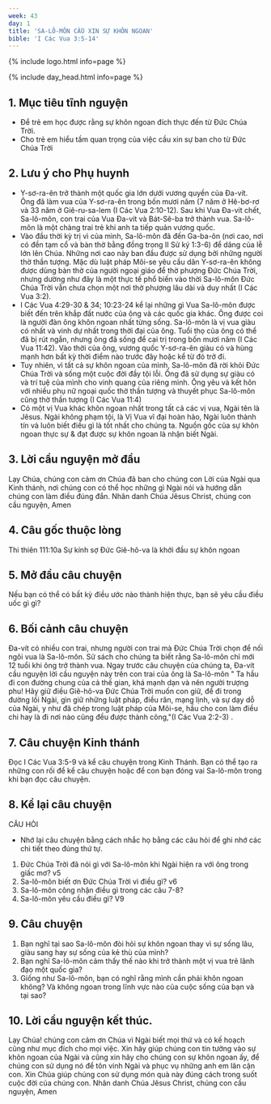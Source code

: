 ```yaml
---
week: 43
day: 1
title: 'SA-LÔ-MÔN CẦU XIN SỰ KHÔN NGOAN'
bible: 'I Các Vua 3:5-14'
---
```



{% include logo.html info=page %}

{% include day_head.html info=page %}

## 1. Mục tiêu tĩnh nguyện
- Để trẻ em học được rằng sự khôn ngoan đích thực đến từ Đức Chúa Trời.
- Cho trẻ em hiểu tầm quan trọng của việc cầu xin sự ban cho từ Đức Chúa Trời

## 2. Lưu ý cho Phụ huynh
- Y-sơ-ra-ên trở thành một quốc gia lớn dưới vương quyền của Đa-vít. Ông đã làm vua của Y-sơ-ra-ên trong bốn mươi năm (7 năm ở Hê-bơ-rơ và 33 năm ở Giê-ru-sa-lem (I Các Vua 2:10-12). Sau khi Vua Đa-vít chết, Sa-lô-môn, con trai của Vua Đa-vít và Bát-Sê-ba trở thành vua. Sa-lô-môn là một chàng trai trẻ khi anh ta tiếp quản vương quốc.
- Vào đầu thời kỳ trị vì của mình, Sa-lô-môn đã đến Ga-ba-ôn (nơi cao, nơi có đền tạm cổ và bàn thờ bằng đồng trong II Sử ký 1:3-6) để dâng của lễ lớn lên Chúa. Những nơi cao này ban đầu được sử dụng bởi những người thờ thần tượng. Mặc dù luật pháp Môi-se yêu cầu dân Y-sơ-ra-ên không được dùng bàn thờ của người ngoại giáo để thờ phượng Đức Chúa Trời, nhưng dường như đây là một thực tế phổ biến vào thời Sa-lô-môn Đức Chúa Trời vẫn chưa chọn một nơi thờ phượng lâu dài và duy nhất (I Các Vua 3:2).
- I Các Vua 4:29-30 & 34; 10:23-24 kể lại những gì Vua Sa-lô-môn được biết đến trên khắp đất nước của ông và các quốc gia khác. Ông được coi là người đàn ông khôn ngoan nhất từng sống. Sa-lô-môn là vị vua giàu có nhất và vinh dự nhất trong thời đại của ông. Tuổi thọ của ông có thể đã bị rút ngắn, nhưng ông đã sống để cai trị trong bốn mươi năm (I Các Vua 11:42). Vào thời của ông, vương quốc Y-sơ-ra-ên giàu có và hùng mạnh hơn bất kỳ thời điểm nào trước đây hoặc kể từ đó trở đi.
- Tuy nhiên, vì tất cả sự khôn ngoan của mình, Sa-lô-môn đã rời khỏi Đức Chúa Trời và sống một cuộc đời đầy tội lỗi. Ông đã sử dụng sự giàu có và trí tuệ của mình cho vinh quang của riêng mình. Ông yêu và kết hôn với nhiều phụ nữ ngoại quốc thờ thần tượng và thuyết phục Sa-lô-môn cũng thờ thần tượng (I Các Vua 11:4)
- Có một vị Vua khác khôn ngoan nhất trong tất cả các vị vua, Ngài tên là Jêsus. Ngài không phạm tội, là Vị Vua vĩ đại hoàn hảo, Ngài luôn thành tín và luôn biết điều gì là tốt nhất cho chúng ta. Nguồn gốc của sự khôn ngoan thực sự & đạt được sự khôn ngoan là nhận biết Ngài.

## 3. Lời cầu nguyện mở đầu
 Lạy Chúa, chúng con cảm ơn Chúa đã ban cho chúng con Lời của Ngài qua Kinh thánh, nơi chúng con có thể học những gì Ngài nói và hướng dẫn chúng con làm điều đúng đắn. Nhân danh Chúa Jêsus Christ, chúng con cầu nguyện, Amen

## 4. Câu gốc thuộc lòng
Thi thiên 111:10a
Sự kính sợ Đức Giê-hô-va là khởi đầu sự khôn ngoan


## 5. Mở đầu câu chuyện
Nếu bạn có thể có bất kỳ điều ước nào thành hiện thực, bạn sẽ yêu cầu điều uốc gì gì?

## 6. Bối cảnh câu chuyện
Đa-vít có nhiều con trai, nhưng người con trai mà Đức Chúa Trời chọn để nối ngôi vua là Sa-lô-môn. Sử sách cho chúng ta biết rằng Sa-lô-môn chỉ mới 12 tuổi khi ông trở thành vua. Ngay trước câu chuyện của chúng ta, Đa-vít cầu nguyện lời cầu nguyện này trên con trai của ông là Sa-lô-môn " Ta hầu đi con đường chung của cả thế gian, khá mạnh dạn và nên người trượng phu!  Hãy giữ điều Giê-hô-va Đức Chúa Trời muốn con giữ, để đi trong đường lối Ngài, gìn giữ những luật pháp, điều răn, mạng lịnh, và sự dạy dỗ của Ngài, y như đã chép trong luật pháp của Môi-se, hầu cho con làm điều chi hay là đi nơi nào cũng đều được thành công,"(I Các Vua 2:2-3) .

## 7. Câu chuyện Kinh thánh
Đọc I Các Vua 3:5-9 và kể câu chuyện trong Kinh Thánh. Bạn có thể tạo ra những con rối để kể câu chuyện hoặc để con bạn đóng vai Sa-lô-môn trong khi bạn đọc câu chuyện.


## 8. Kể lại câu chuyện
CÂU HỎI
- Nhớ lại câu chuyện bằng cách nhắc họ bằng các câu hỏi để ghi nhớ các chi tiết theo đúng thứ tự.
1. Đức Chúa Trời đã nói gì với Sa-lô-môn khi Ngài hiện ra với ông trong giấc mơ? v5
2. Sa-lô-môn biết ơn Đức Chúa Trời vì điều gì? v6
3. Sa-lô-môn công nhận điều gì trong các câu 7-8?
4. Sa-lô-môn yêu cầu điều gì? V9

## 9. Câu chuyện
1. Bạn nghĩ tại sao Sa-lô-môn đòi hỏi sự khôn ngoan thay vì sự sống lâu, giàu sang hay sự sống của kẻ thù của mình?
2. Bạn nghĩ Sa-lô-môn cảm thấy thế nào khi trở thành một vị vua trẻ lãnh đạo một quốc gia?
3. Giống như Sa-lô-môn, bạn có nghĩ rằng mình cần phải khôn ngoan không? Và không ngoan trong lĩnh vực nào của cuộc sống của bạn và tại sao?

## 10. Lời cầu nguyện kết thúc.
Lạy Chúa! chúng con cảm ơn Chúa vì Ngài biết mọi thứ và có kế hoạch cũng như mục đích cho mọi việc. Xin hãy giúp chúng con tin tưởng vào sự khôn ngoan của Ngài và cũng xin hãy cho chúng con sự khôn ngoan ấy, để chúng con sử dụng nó để tôn vinh Ngài và phục vụ những anh em lân cận con. Xin Chúa giúp chúng con sử dụng món quà này đúng cách trong suốt cuộc đời của chúng con. Nhân danh Chúa Jêsus Christ, chúng con cầu nguyện, Amen
